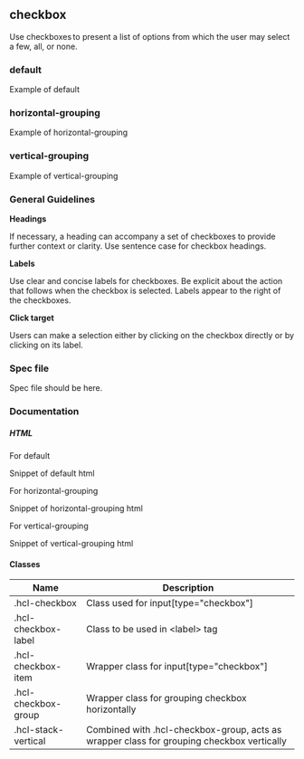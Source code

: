 ## checkbox

Use checkboxes to present a list of options from which the user may select a few, all, or none.

### default

Example of default

### horizontal-grouping

Example of horizontal-grouping

### vertical-grouping

Example of vertical-grouping

### General Guidelines

**Headings**

If necessary, a heading can accompany a set of checkboxes to provide further context or clarity. Use sentence case for checkbox headings.

**Labels**

Use clear and concise labels for checkboxes. Be explicit about the action that follows when the checkbox is selected. Labels appear to the right of the checkboxes.

**Click target**

Users can make a selection either by clicking on the checkbox directly or by clicking on its label.

### Spec file

Spec file should be here.

### Documentation

##### HTML

For default

Snippet of default html

For horizontal-grouping

Snippet of horizontal-grouping html

For vertical-grouping

Snippet of vertical-grouping html

#### Classes

| Name                | Description                                                                               |
| ------------------- | ----------------------------------------------------------------------------------------- |
| .hcl-checkbox       | Class used for input&#91;type=&#34;checkbox&#34;&#93;                                     |
| .hcl-checkbox-label | Class to be used in &lt;label&gt; tag                                                     |
| .hcl-checkbox-item  | Wrapper class for input&#91;type=&#34;checkbox&#34;&#93;                                  |
| .hcl-checkbox-group | Wrapper class for grouping checkbox horizontally                                          |
| .hcl-stack-vertical | Combined with .hcl-checkbox-group, acts as wrapper class for grouping checkbox vertically |
